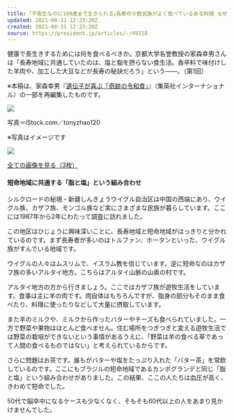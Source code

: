 ```yaml
---
title: ｢不衛生なのに100歳まで生きられる｣長寿の少数民族がよく食べているある料理 なぜこの部族だけが長寿なのか
updated: 2021-08-31 12:23:20Z
created: 2021-08-31 12:23:20Z
source: https://president.jp/articles/-/49218
---
```


健康で長生きするためには何を食べるべきか。京都大学名誉教授の家森幸男さんは「長寿地域に共通していたのは、塩と脂を摂らない食生活。香辛料で味付けした羊肉や、加工した大豆などが長寿の秘訣だろう」という――。（第1回）

※本稿は、家森幸男『[遺伝子が喜ぶ「奇跡の令和食」](https://www.amazon.co.jp/exec/obidos/ASIN/4797673923/presidentjp-22)』（集英社インターナショナル）の一部を再編集したものです。

[![](https://president.ismcdn.jp/mwimgs/2/6/-/img_26d00fa7415f27235800fe12b62805fb445261.jpg)](https://president.jp/articles/photo/49218?pn=1)

写真＝iStock.com／tonyzhao120

※写真はイメージです

[![](https://president.ismcdn.jp/common/president/images/icon_link-more.svg)](https://president.jp/articles/photo/49218?pn=1)

[全ての画像を見る（3枚）](https://president.jp/articles/photo/49218)

#### 短命地域に共通する「脂と塩」という組み合わせ

シルクロードの秘境・新疆しんきょうウイグル自治区は中国の西端にあり、ウイグル族、カザフ族、モンゴル族など実にさまざまな民族が暮らしています。ここには1987年から2年にわたって調査に訪れました。

この地区はひじょうに興味深いことに、長寿地域と短命地域がはっきりと分かれているのです。まず長寿者が多いのはトルファン、ホータンといった、ウイグル族がすんでいる地域です。

ウイグルの人々はムスリムで、イスラム教を信じています。逆に短命なのはカザフ族の多いアルタイ地方。こちらはアルタイ山脈の山奥の村です。

アルタイ地方の方から行きましょう。ここではカザフ族が遊牧生活をしています。食事は主に羊の肉です。肉自体はもちろんですが、脂身の部分もそのまま食べたり、料理に使ったりなどして大量に摂取しています。

また羊のミルクや、ミルクから作ったバターやチーズも食べられていました。一方で野菜や果物はほとんど食べません。住む場所をつぎつぎと変える遊牧生活では野菜の栽培ができないという事情があるうえに、「野菜は羊の食べる草であって人間の食べるものではない」と考えられているからです。

さらに問題はお茶です。誰もがバターや塩をたっぷり入れた「バター茶」を常飲しているのです。ここにもブラジルの短命地域であるカンポグランデと同じ「脂と塩」という組み合わせがありました。この結果、ここの人たちは血圧が高く、きわめて短命でした。

50代で脳卒中になるケースも少なくなく、そもそも60代以上の人をあまり見かけませんでした。